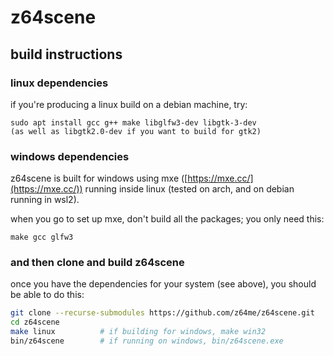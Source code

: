 # z64scene

## build instructions

### linux dependencies

if you're producing a linux build on a debian machine, try:
```
sudo apt install gcc g++ make libglfw3-dev libgtk-3-dev
(as well as libgtk2.0-dev if you want to build for gtk2)
```

### windows dependencies

z64scene is built for windows using mxe ([https://mxe.cc/](https://mxe.cc/)) running
inside linux (tested on arch, and on debian running in wsl2).

when you go to set up mxe, don't build all the packages; you only need this:
```
make gcc glfw3
```

### and then clone and build z64scene

once you have the dependencies for your system (see above), you should be able to do this:
```sh
git clone --recurse-submodules https://github.com/z64me/z64scene.git
cd z64scene
make linux          # if building for windows, make win32
bin/z64scene        # if running on windows, bin/z64scene.exe
```

